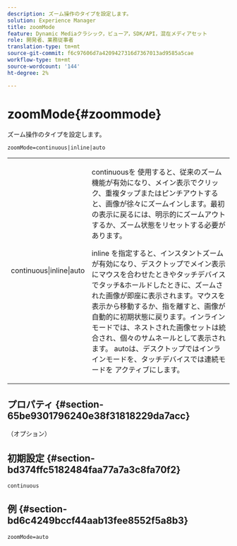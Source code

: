 ```yaml
---
description: ズーム操作のタイプを設定します。
solution: Experience Manager
title: zoomMode
feature: Dynamic Mediaクラシック，ビューア，SDK/API，混在メディアセット
role: 開発者、業務従事者
translation-type: tm+mt
source-git-commit: f6c97606d7a4209427316d7367013ad9585a5cae
workflow-type: tm+mt
source-wordcount: '144'
ht-degree: 2%

---
```



# zoomMode{#zoommode}

ズーム操作のタイプを設定します。

`zoomMode=continuous|inline|auto`

<table id="table_E314540D347D47699C04EB80D20C0721"> 
 <tbody> 
  <tr> 
   <td colname="col1"> <p> <span class="codeph"> continuous|inline|auto  </span> </p> </td> 
   <td colname="col2"> <p> <span class="codeph"> continuousを </span> 使用すると、従来のズーム機能が有効になり、メイン表示でクリック、重複タップまたはピンチアウトすると、画像が徐々にズームインします。最初の表示に戻るには、明示的にズームアウトするか、ズーム状態をリセットする必要があります。 </p> <p> <span class="codeph"> inline </span> を指定すると、インスタントズームが有効になり、デスクトップでメイン表示にマウスを合わせたときやタッチデバイスでタッチ&amp;ホールドしたときに、ズームされた画像が即座に表示されます。マウスを表示から移動するか、指を離すと、画像が自動的に初期状態に戻ります。<span class="codeph">インライン</span>モードでは、ネストされた画像セットは統合され、個々のサムネールとして表示されます。 <span class="codeph"> autoは、デスクトップではインラインモードを、タッチデバイスでは連続モードを </span> アクティブにします。 </p> </td> 
  </tr> 
 </tbody> 
</table>

## プロパティ {#section-65be9301796240e38f31818229da7acc}

（オプション）

## 初期設定 {#section-bd374ffc5182484faa77a7a3c8fa70f2}

`continuous`

## 例 {#section-bd6c4249bccf44aab13fee8552f5a8b3}

`zoomMode=auto`
